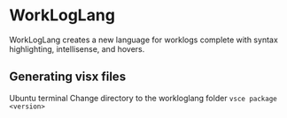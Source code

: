 # WorkLogLang 

WorkLogLang creates a new language for worklogs complete with syntax highlighting, intellisense, and hovers.



## Generating visx files

Ubuntu terminal
Change directory to the workloglang folder
`vsce package <version>`
